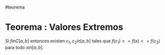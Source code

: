 #teorema
# Teorema : Valores Extremos

Si $f in C[a, b]$ entonces existen $c_1, c_2 in [a, b]$ tales que $f(c_1) <= f(x) <= f(c_2)$ para todo $x in [a, b]$.


